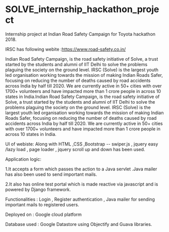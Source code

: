 # SOLVE_internship_hackathon_project
Internship project at Indian Road Safety Campaign for Toyota hackathon 2018.

IRSC has following webite :https://www.road-safety.co.in/

Indian Road Safety Campaign, is the road safety initiative of Solve, a trust started by the students and alumni of 
IIT Delhi to solve the problems plaguing the society on the ground level. IRSC (Solve) is the largest youth led organisation
working towards the mission of making Indian Roads Safer, focusing on reducing the number of deaths caused by road accidents
across India by half till 2020. We are currently active in 50+ cities with over 1700+ volunteers and have impacted more than
1 crore people in across 10 states in India.Indian Road Safety Campaign, is the road safety initiative of Solve, a trust
started by the students and alumni of IIT Delhi to solve the problems plaguing the society on the ground level. IRSC (Solve) is 
the largest youth led organisation working towards the mission of making Indian Roads Safer, focusing on reducing the number 
of deaths caused by road accidents across India by half till 2020. We are currently active in 50+ cities with over 1700+ 
volunteers and have impacted more than 1 crore people in across 10 states in India.

UI of webiste:
Along with HTML ,CSS ,Bootstrap -- swiper.js , jquery easy /lazy load , page loader , jquery scroll up and down has been used.

Application logic:

1.It accepts a form which passes the action to a Java servlet .Java mailer has also been used to send important mails.

2.It also has online test portal which is made reactive via javascript and is powered by Django framework.

Functionalities : Login , Register authentication , Java mailer for sending important mails to registered users.

Deployed on :
Google cloud platform

Database used :
Google Datastore using Objectify and Guava libraries.
